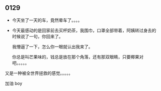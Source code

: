 ## 0129

* 今天坐了一天的车，竟然晕车了。。。。

* 今天最感动的是回家前去买杯奶茶，我围巾，口罩全部带着，阿姨转过身去的时候说了一句，你回来了。

  我懵逼了一下，怎么你一眼就认出我来了。

  你总是叫芒果味的，钱总是放在那个角落，还有那双眼睛，只要椰果对吧。。。。。

又是一种被全世界拯救的感觉。。。。。

加油  boy